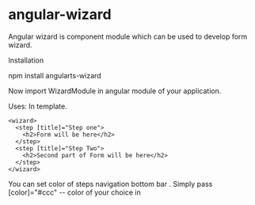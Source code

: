 # angular-wizard

Angular wizard is component module which can be used to develop form wizard. 

Installation 

 npm install angularts-wizard


Now import WizardModule in angular module of your application. 

Uses: 
In template. 
```
<wizard>
  <step [title]="Step one">
    <h2>Form will be here</h2>
  </step>
  <step [title]="Step Two">
    <h2>Second part of Form will be here</h2>
  </step>
</wizard>
```

You can set color of steps navigation bottom bar . 
Simply pass  [color]="#ccc"  -- color of your choice in <wizard> 
